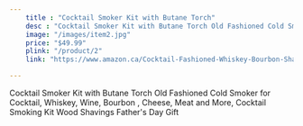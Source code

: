 ```yaml
---
    title : "Cocktail Smoker Kit with Butane Torch"
    desc : "Cocktail Smoker Kit with Butane Torch Old Fashioned Cold Smoker for Cocktail, Whiskey, Wine, Bourbon , Cheese, Meat and More, Cocktail Smoking Kit Wood Shavings Father's Day Gift"
    image: "/images/item2.jpg"
    price: "$49.99"
    plink: "/product/2"
    link: "https://www.amazon.ca/Cocktail-Fashioned-Whiskey-Bourbon-Shavings/dp/B09MLSK8H5/ref=sr_1_10?gclid=Cj0KCQjwr4eYBhDrARIsANPywCiZk3UKPM6p3wy3o0QGdMRNIZjc-IZhscUmgLlB6iFkoLaRyRiFW8gaArFiEALw_wcB&hvadid=596079514466&hvdev=c&hvlocphy=9001314&hvnetw=g&hvqmt=e&hvrand=14636581063635512960&hvtargid=kwd-301827503455&hydadcr=21260_13355336&keywords=cool+cooking+gadgets&qid=1661196548&sr=8-10" 

---
```


Cocktail Smoker Kit with Butane Torch Old Fashioned Cold Smoker for Cocktail, Whiskey, Wine, Bourbon , Cheese, Meat and More, Cocktail Smoking Kit Wood Shavings Father's Day Gift